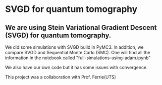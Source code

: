 # SVGD for quantum tomography

## We are using Stein Variational Gradient Descent (SVGD) for quantum tomography. 

We did some simulations with SVGD build in PyMC3. In addition, we compare SVGD and Sequential Monte Carlo (SMC). 
One will find all the information in the notebook called "full-simulations-using-adam.ipynb"

We also have our own code but it has some issues with convergence. 



This project was a collaboration with Prof. Ferrie(UTS) 
